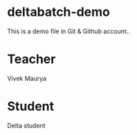 # deltabatch-demo
This is a demo file in Git &amp; Github account..

# Teacher
Vivek Maurya

# Student
Delta student